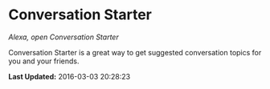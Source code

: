 # Conversation Starter
*Alexa, open Conversation Starter*

Conversation Starter is a great way to get suggested conversation topics for you and your friends.

**Last Updated:** 2016-03-03 20:28:23